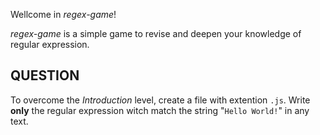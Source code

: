 Wellcome in *regex-game*!

*regex-game* is a simple game to revise and deepen your knowledge of regular expression.

## QUESTION
To overcome the _Introduction_ level, create a file with extention `.js`.
Write **only** the regular expression witch match the string "`Hello World!`" in any text.